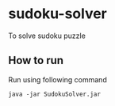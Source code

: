 # sudoku-solver
To solve sudoku puzzle


## How to run
Run using following command

```
java -jar SudokuSolver.jar
```